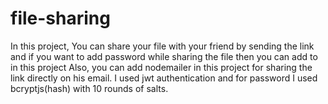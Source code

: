 # file-sharing


In this project, You can share your file with your friend by sending the link and if you want to add password while sharing the file then you can add to in this project
Also, you can add nodemailer in this project for sharing the link directly on his email.
I used jwt authentication and for password I used bcryptjs(hash) with 10 rounds of salts.
